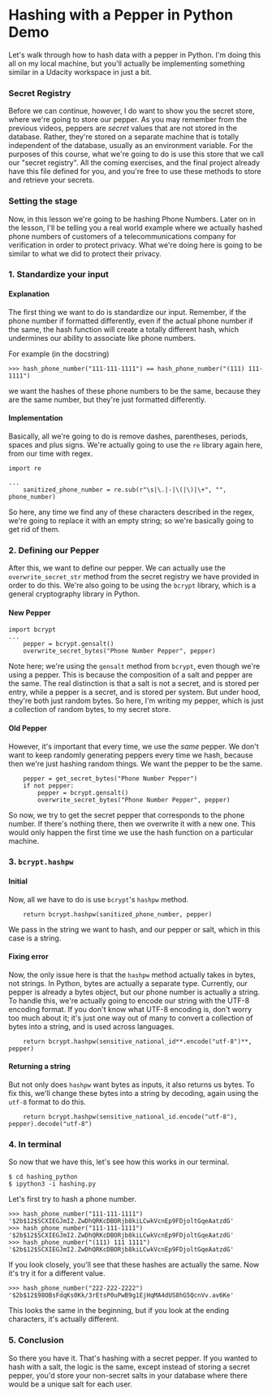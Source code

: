 # Hashing with a Pepper in Python Demo


Let's walk through how to hash data with a pepper in Python. I'm doing this all on my local machine, but you'll actually be implementing something similar in a Udacity workspace in just a bit.

### Secret Registry
Before we can continue, however, I do want to show you the secret store, where we're going to store our pepper. As you may remember from the previous videos, peppers are _secret_ values that are not stored in the database. Rather, they're stored on a separate machine that is totally independent of the database, usually as an environment variable.
For the purposes of this course, what we're going to do is use this store that we call our "secret registry". All the coming exercises, and the final project already have this file defined for you, and you're free to use these methods to store and retrieve your secrets.


### Setting the stage
Now, in this lesson we're going to be hashing Phone Numbers. Later on in the lesson, I'll be telling you a real world example where we actually hashed phone numbers of customers of a telecommunications company for verification in order to protect privacy. What we're doing here is going to be similar to what we did to protect their privacy.

### 1. Standardize your input

#### Explanation
The first thing we want to do is standardize our input. Remember, if the phone number if formatted differently, even if the actual phone number if the same, the hash function will create a totally different hash, which undermines our ability to associate like phone numbers.

For example (in the docstring)
```
>>> hash_phone_number("111-111-1111") == hash_phone_number("(111) 111-1111")
```
we want the hashes of these phone numbers to be the same, because they are the same number, but they're just formatted differently.

#### Implementation
Basically, all we're going to do is remove dashes, parentheses, periods, spaces and plus signs. We're actually going to use the `re` library again here, from our time with regex.

```
import re

...
    sanitized_phone_number = re.sub(r"\s|\.|-|\(|\)|\+", "", phone_number)
```
So here, any time we find any of these characters described in the regex, we're going to replace it with an empty string; so we're basically going to get rid of them.

### 2. Defining our Pepper

After this, we want to define our pepper. We can actually use the `overwrite_secret_str` method from the secret registry we have provided in order to do this.
We're also going to be using the `bcrypt` library, which is a general cryptography library in Python.

#### New Pepper

```
import bcrypt
...
    pepper = bcrypt.gensalt()
    overwrite_secret_bytes("Phone Number Pepper", pepper)
```
Note here; we're using the `gensalt` method from `bcrypt`, even though we're using a pepper. This is because the composition of a salt and pepper are the same. The real distinction is that a salt is not a secret, and is stored per entry, while a pepper is a secret, and is stored per system. But under hood, they're both just random bytes.
So here, I'm writing my pepper, which is just a collection of random bytes, to my secret store.

#### Old Pepper
However, it's important that every time, we use the _same_ pepper. We don't want to keep randomly generating peppers every time we hash, because then we're just hashing random things. We want the pepper to be the same.

```
    pepper = get_secret_bytes("Phone Number Pepper")
    if not pepper:
        pepper = bcrypt.gensalt()
        overwrite_secret_bytes("Phone Number Pepper", pepper)
```
So now, we try to get the secret pepper that corresponds to the phone number. If there's nothing there, then we overwrite it with a new one. This would only happen the first time we use the hash function on a particular machine.


### 3. `bcrypt.hashpw`

#### Initial

Now, all we have to do is use `bcrypt`'s `hashpw` method.

```
    return bcrypt.hashpw(sanitized_phone_number, pepper)
```
We pass in the string we want to hash, and our pepper or salt, which in this case is a string.

#### Fixing error
Now, the only issue here is that the `hashpw` method actually takes in bytes, not strings. In Python, bytes are actually a separate type. Currently, our pepper is already a bytes object, but our phone number is actually a string. To handle this, we're actually going to encode our string with the UTF-8 encoding format. If you don't know what UTF-8 encoding is, don't worry too much about it; it's just one way out of many to convert a collection of bytes into a string, and is used across languages.
```
    return bcrypt.hashpw(sensitive_national_id**.encode("utf-8")**, pepper)
```

#### Returning a string
But not only does `hashpw` want bytes as inputs, it also returns us bytes. To fix this, we'll change these bytes into a string by decoding, again using the `utf-8` format to do this.

```
    return bcrypt.hashpw(sensitive_national_id.encode("utf-8"), pepper).decode("utf-8")
```

### 4. In terminal

So now that we have this, let's see how this works in our terminal.

```
$ cd hashing_python
$ ipython3 -i hashing.py
```

Let's first try to hash a phone number.

```
>>> hash_phone_number("111-111-1111")
'$2b$12$SCXIEGJmI2.ZwDhQRKcDBORjb8kiLCwkVcnEp9FDjoltGqeAatzdG'
>>> hash_phone_number("111-111-1111")
'$2b$12$SCXIEGJmI2.ZwDhQRKcDBORjb8kiLCwkVcnEp9FDjoltGqeAatzdG'
>>> hash_phone_number("(111) 111 1111")
'$2b$12$SCXIEGJmI2.ZwDhQRKcDBORjb8kiLCwkVcnEp9FDjoltGqeAatzdG'
```
If you look closely, you'll see that these hashes are actually the same. Now it's try it for a different value.

```
>>> hash_phone_number("222-222-2222")
'$2b$12$98OBsFdqKs0Kk/3rEtsP0uPwB9g1EjHqMA4dUS8hG5QcnVv.av6Ke'
```
This looks the same in the beginning, but if you look at the ending characters, it's actually different.

### 5. Conclusion

So there you have it. That's hashing with a secret pepper. If you wanted to hash with a salt, the logic is the same, except instead of storing a secret pepper, you'd store your non-secret salts in your database where there would be a unique salt for each user.